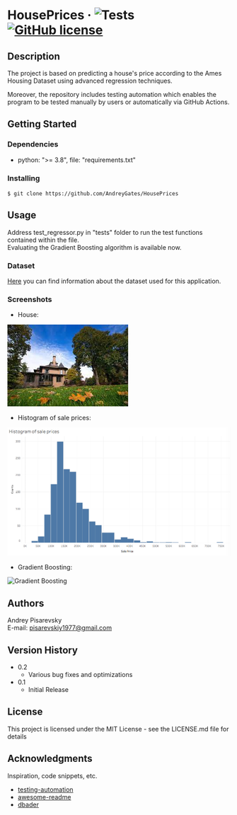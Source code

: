 # HousePrices &middot; ![Tests](https://github.com/AndreyGates/HousePrices/actions/workflows/tests.yml/badge.svg) [![GitHub license](https://img.shields.io/badge/license-MIT-blue.svg?style=flat-square)](https://github.com/your/your-project/blob/master/LICENSE)

## Description

The project is based on predicting a house's price according to the Ames Housing Dataset using advanced regression techniques.

Moreover, the repository includes testing automation which enables the program to be tested manually by users or automatically via GitHub Actions.

## Getting Started

### Dependencies

* python: ">= 3.8", file: "requirements.txt" 

### Installing

```
$ git clone https://github.com/AndreyGates/HousePrices
```

## Usage

Address test_regressor.py in "tests" folder to run the test functions contained within the file.\
Evaluating the Gradient Boosting algorithm is available now.

### Dataset

[Here](https://github.com/AndreyGates/HousePrices/blob/main/src/houseprices/data_description.txt) you can find information about the dataset used for this application.

### Screenshots
* House:

![House](https://github.com/AndreyGates/HousePrices/blob/main/tests/test_pngs/house.png) 

* Histogram of sale prices:

![Histogram of sale prices](https://github.com/AndreyGates/HousePrices/blob/main/tests/test_pngs/prices.png)

* Gradient Boosting:

![Gradient Boosting](https://github.com/AndreyGates/HousePrices/blob/main/tests/test_pngs/gdboosing.png)

## Authors

Andrey Pisarevsky\
E-mail: pisarevskiy1977@gmail.com

## Version History

* 0.2
    * Various bug fixes and optimizations
* 0.1
    * Initial Release

## License

This project is licensed under the MIT License - see the LICENSE.md file for details

## Acknowledgments

Inspiration, code snippets, etc.
* [testing-automation](https://github.com/mCodingLLC/SlapThatLikeButton-TestingStarterProject)
* [awesome-readme](https://github.com/matiassingers/awesome-readme)
* [dbader](https://github.com/dbader/readme-template)
